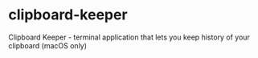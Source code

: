 # clipboard-keeper
Clipboard Keeper - terminal application that lets you keep history of your clipboard (macOS only)
